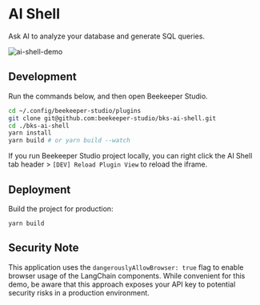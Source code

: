 # AI Shell

Ask AI to analyze your database and generate SQL queries.

![ai-shell-demo](https://github.com/user-attachments/assets/95efa8e4-b9ce-4bff-ac11-46a960812ca8)

## Development

Run the commands below, and then open Beekeeper Studio.

```bash
cd ~/.config/beekeeper-studio/plugins
git clone git@github.com:beekeeper-studio/bks-ai-shell.git
cd ./bks-ai-shell
yarn install
yarn build # or yarn build --watch
```

If you run Beekeeper Studio project locally, you can right click the AI Shell tab header > `[DEV] Reload Plugin View` to reload the iframe.

## Deployment

Build the project for production:

```
yarn build
```

## Security Note

This application uses the `dangerouslyAllowBrowser: true` flag to enable browser usage of the LangChain components. While convenient for this demo, be aware that this approach exposes your API key to potential security risks in a production environment.

